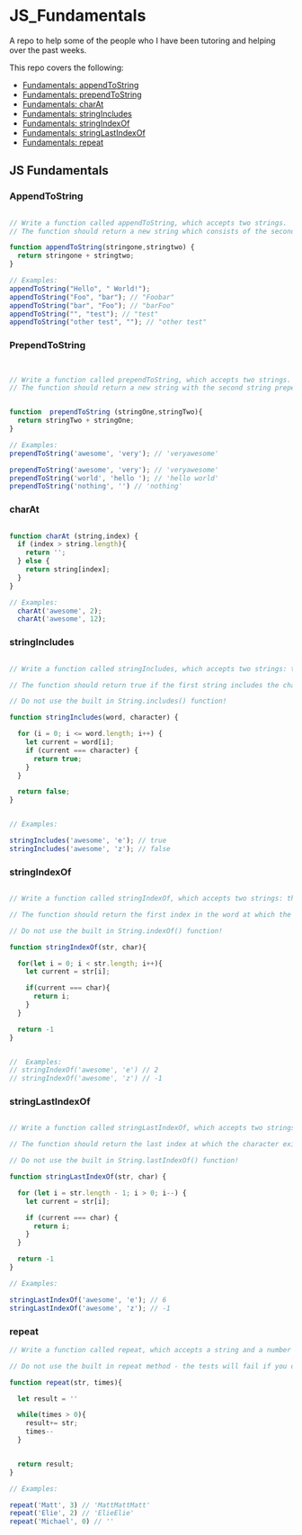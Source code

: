 # JS_Fundamentals
A repo to help some of the people who I have been tutoring and helping over the past weeks.

This repo covers the following:

- [Fundamentals: appendToString](#appendToString)
- [Fundamentals: prependToString](#prependToString)
- [Fundamentals: charAt](#charAt)
- [Fundamentals: stringIncludes](#stringIncludes)
- [Fundamentals: stringIndexOf](#stringIndexOf)
- [Fundamentals: stringLastIndexOf](#stringLastIndexOf)
- [Fundamentals: repeat](#repeat)

## JS Fundamentals

### AppendToString
```JavaScript

// Write a function called appendToString, which accepts two strings.
// The function should return a new string which consists of the second string appended to the first string.

function appendToString(stringone,stringtwo) {
  return stringone + stringtwo;
}

// Examples:
appendToString("Hello", " World!");
appendToString("Foo", "bar"); // "Foobar"
appendToString("bar", "Foo"); // "barFoo"
appendToString("", "test"); // "test"
appendToString("other test", ""); // "other test"
```
### PrependToString
```JavaScript


// Write a function called prependToString, which accepts two strings.
// The function should return a new string with the second string prepended to the first string.


function  prependToString (stringOne,stringTwo){
  return stringTwo + stringOne;
}

// Examples:
prependToString('awesome', 'very'); // 'veryawesome'

prependToString('awesome', 'very'); // 'veryawesome'
prependToString('world', 'hello '); // 'hello world'
prependToString('nothing', '') // 'nothing'

```

### charAt
```JavaScript

function charAt (string,index) {
  if (index > string.length){
    return '';
  } else {
    return string[index];
  }
}

// Examples:
  charAt('awesome', 2);
  charAt('awesome', 12);

```

### stringIncludes
```JavaScript

// Write a function called stringIncludes, which accepts two strings: the first string is a word and the second string is a single character.

// The function should return true if the first string includes the character, otherwise it should return false.

// Do not use the built in String.includes() function!

function stringIncludes(word, character) {

  for (i = 0; i <= word.length; i++) {
    let current = word[i];
    if (current === character) {
      return true;
    }
  }

  return false;
}


// Examples:

stringIncludes('awesome', 'e'); // true
stringIncludes('awesome', 'z'); // false

```

### stringIndexOf
```JavaScript

// Write a function called stringIndexOf, which accepts two strings: the first is a word and the second is a single character.

// The function should return the first index in the word at which the character exists or -1 if the character is not found.

// Do not use the built in String.indexOf() function!

function stringIndexOf(str, char){

  for(let i = 0; i < str.length; i++){
    let current = str[i];

    if(current === char){
      return i;
    }
  }

  return -1
}


//  Examples:
// stringIndexOf('awesome', 'e') // 2
// stringIndexOf('awesome', 'z') // -1

```

### stringLastIndexOf
```JavaScript

// Write a function called stringLastIndexOf, which accepts two strings: the first is a word and the second is a single character.

// The function should return the last index at which the character exists or -1 if the character is not found.

// Do not use the built in String.lastIndexOf() function!

function stringLastIndexOf(str, char) {

  for (let i = str.length - 1; i > 0; i--) {
    let current = str[i];

    if (current === char) {
      return i;
    }
  }

  return -1
}

// Examples:

stringLastIndexOf('awesome', 'e'); // 6
stringLastIndexOf('awesome', 'z'); // -1

```


### repeat
```JavaScript
// Write a function called repeat, which accepts a string and a number and returns a new string with the string repeated that number of times.

// Do not use the built in repeat method - the tests will fail if you do!

function repeat(str, times){

  let result = ''

  while(times > 0){
    result+= str;
    times--
  }


  return result;
}

// Examples:

repeat('Matt', 3) // 'MattMattMatt'
repeat('Elie', 2) // 'ElieElie'
repeat('Michael', 0) // ''

```


